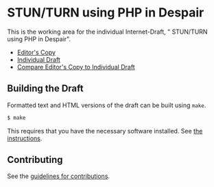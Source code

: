#  STUN/TURN using PHP in Despair

This is the working area for the individual Internet-Draft, " STUN/TURN using PHP in Despair".

* [Editor's Copy](https://MikeBishop.github.io/dns-alt-svc/#go.draft-schwartz-httpbis-dns-alt-svc.html)
* [Individual Draft](https://tools.ietf.org/html/draft-schwartz-httpbis-dns-alt-svc)
* [Compare Editor's Copy to Individual Draft](https://MikeBishop.github.io/dns-alt-svc/#go.draft-schwartz-httpbis-dns-alt-svc.diff)

## Building the Draft

Formatted text and HTML versions of the draft can be built using `make`.

```sh
$ make
```

This requires that you have the necessary software installed.  See
[the instructions](https://github.com/martinthomson/i-d-template/blob/master/doc/SETUP.md).


## Contributing

See the
[guidelines for contributions](https://github.com/MikeBishop/dns-alt-svc/blob/master/CONTRIBUTING.md).
